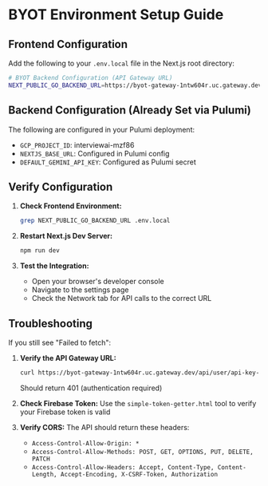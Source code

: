 # BYOT Environment Setup Guide

## Frontend Configuration

Add the following to your `.env.local` file in the Next.js root directory:

```bash
# BYOT Backend Configuration (API Gateway URL)
NEXT_PUBLIC_GO_BACKEND_URL=https://byot-gateway-1ntw604r.uc.gateway.dev
```

## Backend Configuration (Already Set via Pulumi)

The following are configured in your Pulumi deployment:

- `GCP_PROJECT_ID`: interviewai-mzf86
- `NEXTJS_BASE_URL`: Configured in Pulumi config
- `DEFAULT_GEMINI_API_KEY`: Configured as Pulumi secret

## Verify Configuration

1. **Check Frontend Environment:**
   ```bash
   grep NEXT_PUBLIC_GO_BACKEND_URL .env.local
   ```

2. **Restart Next.js Dev Server:**
   ```bash
   npm run dev
   ```

3. **Test the Integration:**
   - Open your browser's developer console
   - Navigate to the settings page
   - Check the Network tab for API calls to the correct URL

## Troubleshooting

If you still see "Failed to fetch":

1. **Verify the API Gateway URL:**
   ```bash
   curl https://byot-gateway-1ntw604r.uc.gateway.dev/api/user/api-key-status
   ```
   Should return 401 (authentication required)

2. **Check Firebase Token:**
   Use the `simple-token-getter.html` tool to verify your Firebase token is valid

3. **Verify CORS:**
   The API should return these headers:
   - `Access-Control-Allow-Origin: *`
   - `Access-Control-Allow-Methods: POST, GET, OPTIONS, PUT, DELETE, PATCH`
   - `Access-Control-Allow-Headers: Accept, Content-Type, Content-Length, Accept-Encoding, X-CSRF-Token, Authorization` 